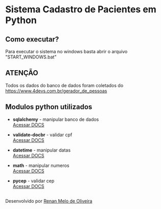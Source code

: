 # Sistema Cadastro de Pacientes em Python

## Como executar?
Para executar o sistema no windows basta abrir o arquivo "START_WINDOWS.bat"

## ATENÇÃO
Todos os dados do banco de dados foram coletados do https://www.4devs.com.br/gerador_de_pessoas

## Modulos python utilizados

- **sqlalchemy** -
manipular banco de dados\
[Acessar DOCS](https://docs.sqlalchemy.org/en/20/)

- **validate-docbr** -
validar cpf\
[Acessar DOCS](https://pypi.org/project/validate-docbr/)

- **datetime** -
manipular datas\
[Acessar DOCS](https://docs.python.org/pt-br/3/library/datetime.html)

- **math** -
manipular numeros\
[Acessar DOCS](https://docs.python.org/pt-br/3/library/math.html)

- **pycep** - 
validar cep\
[Acessar DOCS](https://pypi.org/project/pycep/)

##
Desenvolvido por [Renan Melo de Oliveira](https://www.linkedin.com/in/renan-melo-de-oliveira/)